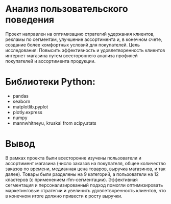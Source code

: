 # Анализ пользовательского поведения
Проект направлен на оптимизацию стратегий удержания клиентов, рекламы по сегментам, улучшение ассортимента и, в конечном счете, создание более комфортных условий для покупателей. Цель исследования: Повысить эффективность и удовлетворенность клиентов интернет-магазина путем всестороннего анализа профилей покупателей и ассортимента продукции.

# Библиотеки Python:
- pandas
- seaborn
- matplotlib.pyplot
- plotly.express
- numpy
- mannwhitneyu, kruskal from scipy.stats

# Вывод
В рамках проекта были всесторонне изучены пользователи и ассортимент магазина (число заказов на покупателя, общее количество заказов по времени, медианная цена товаров, выручка магазинов, и так далее). Товары были разделены на 9 категорий, а пользователи на 12 кластеров (с применением rfm-сегментации). Эффективная сегментация и персонализированный подход помогли оптимизировать маркетинговые стратегии и увеличить удовлетворенность клиентов, что в конечном итоге должно привести к росту выручки. 
